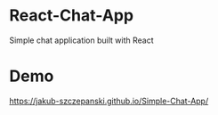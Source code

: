 ﻿# React-Chat-App

Simple chat application built with React

# Demo

https://jakub-szczepanski.github.io/Simple-Chat-App/
